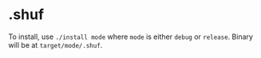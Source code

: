 # .shuf

To install, use `./install mode` where `mode` is either `debug` or `release`.
Binary will be at `target/mode/.shuf`.
